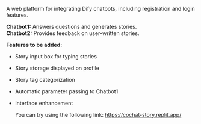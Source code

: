 A web platform for integrating Dify chatbots, including registration and login features. 

**Chatbot1:** Answers questions and generates stories.  
**Chatbot2:** Provides feedback on user-written stories.

**Features to be added:**  
- Story input box for typing stories  
- Story storage displayed on profile  
- Story tag categorization  
- Automatic parameter passing to Chatbot1  
- Interface enhancement

  You can try using the following link:
  https://cochat-story.replit.app/
